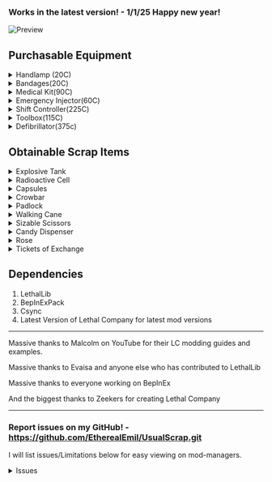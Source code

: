 ### Works in the latest version! - 1/1/25 Happy new year!

![Preview](https://i.imgur.com/bUpWC4S.png)

## Purchasable Equipment
<details>
<summary>Handlamp (20C)</summary>

Costs 25 credits, Weighs 5

Compared to vanilla flashlights...

PROS

- The lamp lights produces light in a radius around you making it useful for seeing things all around you and lighting up small rooms completely.

- The lamp has a much larger battery capacity than the pro-flashlight (It's battery can last almost the entire day even when left on constantly!).

CONS 

- The light produced by the lamp isn't as clear at long ranges as the pro-flashlight nor does it reach as far.

- The lamp's light can be very bright if used in fog, gas, smoke, dust storms, etc..

Mod Issue - Mods messing with lighting can drastically affect the Hand Lamps light. Haven't and probably won't find a universal way to fix this issue.

</details>

<details>
<summary>Bandages(20C)</summary>

Costs 20 credits, Weighs 1

Bandages are a 3 use consumable item that heals 20 health per use.

Compared to the Medical Kit, Bandages heal 60 health instantly, weighs less, and are cheap and disposable.

</details>

<details>
<summary>Medical Kit(90C)</summary>

Costs 120 credits, Weighs 3

The Medical Kit heals the user overtime when used. It has a limited amount of health it can heal at once (100) but will replenish its available health overtime.

Compared to Bandages, the Medical Kit can heal more health (100) than Bandages can heal (60) and can heal infinitely if given time to replenish. 

For Update 1.7.3 users and above - The medkit can now be used to directly heal other employees and heals them faster than normal (2x faster). This can be done by looking at your fellow employee and using the medkit like you're healing yourself with it, same healthpool and all. The only things to note is that after you start healing them, you will continue to heal them as long as you stay close together!
</details>

<details>
<summary>Emergency Injector(60C)</summary>

Costs 60 credits, Weighs 1

When used, the Emergency Injector gives you a speed boost (3x), refills your sprint meter, boosts your sprint meter capacity, and gives you a jump boost.

- The effect lasts for 30 seconds. After 1 minute you will receive 25 damage overtime.
- If another injector is used while you already have the speed buff you will take 50 damage overtime and won't reapply the speed buff.

</details>


<details>
<summary>Shift Controller(225C)</summary>

Costs 225 credits, Weighs 4

The Shift Controller is a short-range portable teleporter that saves your coordinates and can then teleport you back to that location as long as it has battery.

- The Shift Controller's saved coordinates are set when used the first time, the second use will teleport you back at the cost of some of its battery.
- The Shift Controller consumes battery slowly after your coordinates have been set.
- The saved coordinates are wiped when the controller is recharged.

Shift controller connectivity mechanic:
 - The Shift Controller's connectivity is based on how far you are from the saved location, the farther you are the lower the connectivity. With full connectivity the controller works as expected but when connectivity starts to lower the controller will begin to experience glitches. Glitches will wipe your saved location and prevent you from using the controller for a short time.

</details>


<details>
<summary>Toolbox(115C)</summary>

Costs 115 credits, Weighs 5

The Tool Box can be used to dismantle landmines and turrets and will produce scrap when done successfully.

- To dismantle a trap, look at it, press and hold the Left Click button, and listen for the sound effect playing, the sound means it's working. It is a bit wonky when crouching, when around weird geometry, or when the vanilla traps are changed (like bigger landmines).
- Landmines produce 1 piece of scrap and take 6 seconds to dismantle.
- Turrets produce 2-3 pieces of scrap and take 12 seconds to dismantle.

</details>

<details>
<summary>Defibrillator(375c)</summary>

Costs 375 credits, Weighs 3

The defibrillator uses power to revive deceased employees.

- The defibrillator has a charge meter (Not related to power) on the side of it. The charge meter indicate how long you've held down the use button and it must be fully charged to successfully revive a player.
- When the charge meter is full you can continue to hold the use button and be ready to revive at a moments notice but keep in mind that the items power is constantly drained when charging.
- A power cost is deducted when you release the use button at full charge regardless of if a player was revived or not.

- Currently I've made players cut in half (butler, sizable scissors) or beheaded (Ghost Girl, Coil Head) impossible to revive. there will be a config to disable this eventually.

</details>

## Obtainable Scrap Items

<details>
<summary>Explosive Tank</summary>

High value, Weighs 32, Spawns anywhere rarely

Once the explosive tank is picked up, an internal timer will begin counting down to 0 which will then cause the tank to explode. The only way to deactivate the timer is by bringing the tank back to your ship safely.

- The internal timer can be any time around 3 minutes, better get moving!
- Hitting the tank with a melee weapon will cause it to explode. immediately.
- Each time the tank is dropped, its remaining time will be reduced by a percentage; On the third drop, the Tank will explode immediately.
- After being brought to the ship the Tank will be in a inactive state, stopping the timer. In the inactive state, Hitting it will still cause it to explode and it can be reactivated by dropping it a few times (Dropping it only causes a explosion while it is active).

Tips for survival - Take it first or take it last and know the way back to the ship, the last thing you want to do while carrying the tank is waste time being lost or wandering.

</details>

<details>
<summary>Radioactive Cell</summary>

High value, Weighs 18, Spawns anywhere rarely

The Radioactive Cell produces a sickly green light in a radius around it infinitely. When the cell is held, the holder will regularly take damage until they drop it or perish.

- The Cell inflicts ramping damage on a rough curve going from 5 to 20.

Tips for survival - The damage ramps based on how long you hold it continuously so just drop it to reset the damage ramp to take minimum damage, sometimes it's just safer to leave it behind.

</details>

<details>
<summary>Capsules</summary>

High value, Weighs 16, Spawns anywhere rarely

Capsules will do different things depending on other in-game factors like the time of day, objects around you, or your health state for example.

Gloomy Capsule - Activates during the evening and night, when fully charged it will randomly teleport it's holder either indoors or outdoors depending on their current location.

Frigid Capsule - Activates during the day and afternoon, when fully charged it creates a localized snowstorm that will apply stacks of slowness to players that remain in the storm.

</details>


<details>
<summary>Crowbar</summary>

Average value, Weighs 6.5, Spawns anywhere uncommonly

The Crowbar is a melee weapon that does normal damage and can open locked and unlocked doors by hitting them.

</details>

<details>
<summary>Padlock</summary>

Low Value, Weighs 1, Spawns anywhere uncommonly

The Padlock locks doors open or closed, nothing more.

</details>

<details>
<summary>Walking Cane</summary>

High value, Weighs 1, Spawns on S and above difficulty moons rarely

Increases your movement speed when held.

</details>

<details>
<summary>Sizable Scissors</summary>

High Value, Weighs 16, Spawns on S and above difficulty moons rarely

Sizable Scissors are a two handed scrap item that randomly damages it's holder only if they are sprinting.

- Every second or two while running a 4 sided dice is rolled that will deal 30 damage if a 1 is rolled.
</details>

<details>

<summary>Candy Dispenser</summary>

Average value, Weighs 14, Spawns on S and above difficulty moons rarely

The Candy Dispenser is a melee weapon that does 2x damage and will rarely drop a piece of candy when swinging it (1/25 chance each swing).

- The candy dropped by the dispenser is worth 10 (It looks blank on clients but is still worth ten, I will fix this eventually) and can be eaten to heal you while also giving you a very minor speed boost.
- The candy dispenser dropping candy is disabled in orbit and on moons that have no time cycle like the company building.

</details>

<details>

<summary>Rose</summary>

Average value, Weighs 1, Spawns on S and above difficulty moons rarely

The rose damages you a little when picked up or equipped.

</details>

<details>

<summary>Tickets of Exchange</summary>

Low value/High Value, Weighs 1, Spawns on S and above difficulty moons

The Regular Ticket of Exchange is a common low value consumable item that can be used ONCE to transform any item into a gift box, essentially exchanging it for something else.

The Golden Ticket of Exchange is a extremely rare and high value consumable item that does the same thing it predecessor does but has FIVE uses instead of one.

Ticket are disabled while inside the company cruiser to avoid severely breaking the game.

</details>

## Dependencies
1. LethalLib 
2. BepInExPack
3. Csync
3. Latest Version of Lethal Company for latest mod versions
---

Massive thanks to Malcolm on YouTube for their LC modding guides and examples.

Massive thanks to Evaisa and anyone else who has contributed to LethalLib

Massive thanks to everyone working on BepInEx

And the biggest thanks to Zeekers for creating Lethal Company

---

### Report issues on my GitHub! - https://github.com/EtherealEmil/UsualScrap.git
 I will list issues/Limitations below for easy viewing on mod-managers.

<details>
<summary>Issues</summary>

- Mods that mess with the world lighting can make some of the items insanely bright. I'll try to account for it when choosing the item effects but I can't fix it.

</details>

